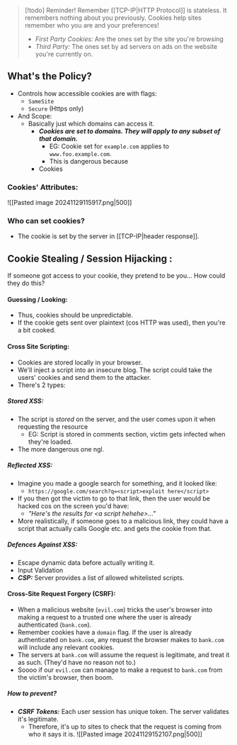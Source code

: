 > [!todo] Reminder!
> Remember [[TCP-IP|HTTP Protocol]] is stateless. It remembers nothing about you previously. Cookies help sites remember who you are and your preferences!
> - *First Party Cookies:* Are the ones set by the site you're browsing
> - *Third Party:* The ones set by ad servers on ads on the website you're currently on.

## What's the Policy?
- Controls how accessible cookies are with flags:
	- `SameSite` 
	- `Secure` (Https only)
- And Scope:
	- Basically just which domains can access it.
		- ***Cookies are set to domains. They will apply to any subset of that domain.*** 
			- EG: Cookie set for `example.com` applies to `www.foo.example.com`. 
			- This is dangerous because 
		- Cookies 

### Cookies' Attributes:
![[Pasted image 20241129115917.png|500]]

### Who can set cookies?
- The cookie is set by the server in [[TCP-IP|header response]]. 

## Cookie Stealing / Session Hijacking :
If someone got access to your cookie, they pretend to be you... How could they do this?
#### Guessing / Looking:
- Thus, cookies should be unpredictable. 
- If the cookie gets sent over plaintext (cos HTTP was used), then you're a bit cooked. 

#### Cross Site Scripting:
- Cookies are stored locally in your browser. 
- We'll inject a script into an insecure blog. The script could take the users' cookies and send them to the attacker. 
- There's 2 types:
##### Stored XSS:
- The script is *stored* on the server, and the user comes upon it when requesting the resource
	- EG: Script is stored in comments section, victim gets infected when they're loaded.
- The more dangerous one ngl.

##### Reflected XSS:
- Imagine you made a google search for something, and it looked like:
	- `https://google.com/search?q=<script>exploit here</script>`
- If you then got the victim to go to that link, then the user would be hacked cos on the screen you'd have: 
	- *"Here's the results for \<a script hehehe\>..."*
- More realistically, if someone goes to a malicious link, they could have a script that actually calls Google etc. and gets the cookie from that.

##### Defences Against XSS:
- Escape dynamic data before actually writing it. 
- Input Validation
- ***CSP:*** Server provides a list of allowed whitelisted scripts. 

#### Cross-Site Request Forgery (CSRF):
- When a malicious website (`evil.com`) tricks the user's browser into making a request to a trusted one where the user is already authenticated (`bank.com`). 
- Remember cookies have a `domain` flag. If the user is already authenticated on `bank.com`, any request the browser makes to `bank.com` will include any relevant cookies.  
- The servers at `bank.com` will assume the request is legitimate, and treat it as such. (They'd have no reason not to.)
- Soooo if our `evil.com` can manage to make a request to `bank.com` from the victim's browser, then boom. 
##### How to prevent?
- ***CSRF Tokens:*** Each user session has unique token. The server validates it's legitimate.
	- Therefore, it's up to sites to check that the request is coming from who it says it is.
![[Pasted image 20241129152107.png|500]]


